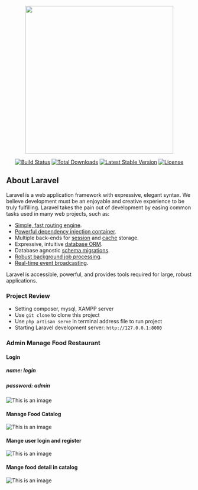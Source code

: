 <p align="center"><a href="https://laravel.com" target="_blank"><img src="https://raw.githubusercontent.com/laravel/art/master/logo-lockup/5%20SVG/2%20CMYK/1%20Full%20Color/laravel-logolockup-cmyk-red.svg" width="400"></a></p>

<p align="center">
<a href="https://travis-ci.org/laravel/framework"><img src="https://travis-ci.org/laravel/framework.svg" alt="Build Status"></a>
<a href="https://packagist.org/packages/laravel/framework"><img src="https://img.shields.io/packagist/dt/laravel/framework" alt="Total Downloads"></a>
<a href="https://packagist.org/packages/laravel/framework"><img src="https://img.shields.io/packagist/v/laravel/framework" alt="Latest Stable Version"></a>
<a href="https://packagist.org/packages/laravel/framework"><img src="https://img.shields.io/packagist/l/laravel/framework" alt="License"></a>
</p>

## About Laravel

Laravel is a web application framework with expressive, elegant syntax. We believe development must be an enjoyable and creative experience to be truly fulfilling. Laravel takes the pain out of development by easing common tasks used in many web projects, such as:

- [Simple, fast routing engine](https://laravel.com/docs/routing).
- [Powerful dependency injection container](https://laravel.com/docs/container).
- Multiple back-ends for [session](https://laravel.com/docs/session) and [cache](https://laravel.com/docs/cache) storage.
- Expressive, intuitive [database ORM](https://laravel.com/docs/eloquent).
- Database agnostic [schema migrations](https://laravel.com/docs/migrations).
- [Robust background job processing](https://laravel.com/docs/queues).
- [Real-time event broadcasting](https://laravel.com/docs/broadcasting).

Laravel is accessible, powerful, and provides tools required for large, robust applications.

### Project Review
- Setting composer, mysql, XAMPP server
- Use `git clone` to clone this project 
- Use `php artisan serve` in terminal address file to run project
- Starting Laravel development server: `http://127.0.0.1:8000`
### Admin Manage Food Restaurant
#### Login
##### name: login
##### password: admin
![This is an image](https://i.ibb.co/ZJ0xNwk/z4155516699889-8834d159409448547eca575eac7d233c.jpg)
#### Manage Food Catalog
![This is an image](https://i.ibb.co/gg1gRFT/z4155519815018-dc29a81bbfcaed5add679384b0c40240.jpg)
#### Mange user login and register
![This is an image](https://i.ibb.co/Qd6Btyt/z4155542950115-24000806f3d26c384f0641642fd4558c.jpg)
#### Mange food detail in catalog 
![This is an image](https://i.ibb.co/fXcfqtk/z4155520316668-8734ba00e5da4cae7ccfa29a8f47abc6.jpg)
